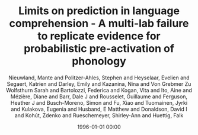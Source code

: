 ---
layout: post
title: Limits on prediction in language comprehension - A multi-lab failure to replicate evidence for probabilistic pre-activation of phonology

date: 1996-01-01 00:00
author: Nieuwland, Mante and Politzer-Ahles, Stephen and Heyselaar, Evelien and Segaert, Katrien and Darley, Emily and Kazanina, Nina and Von Grebmer Zu Wolfsthurn Sarah and Bartolozzi, Federica and Kogan, Vita and Ito, Aine and Mézière, Diane and Barr, Dale J and Rousselet, Guillaume and Ferguson, Heather J and Busch-Moreno, Simon and Fu, Xiao and Tuomainen, Jyrki and Kulakova, Eugenia and Husband, E Matthew and Donaldson, David I and Kohút, Zdenko and Rueschemeyer, Shirley-Ann and Huettig, Falk
journal: bioRxiv

year: 2017
---